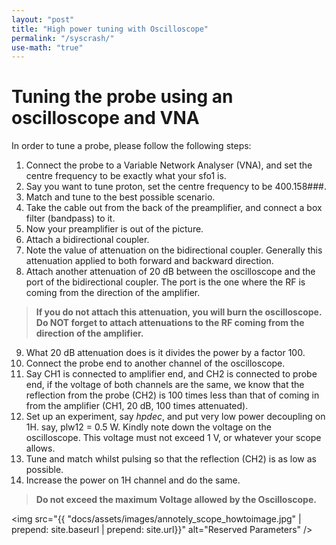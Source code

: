 ```yaml
---
layout: "post"
title: "High power tuning with Oscilloscope"
permalink: "/syscrash/"
use-math: "true"
---
```


# Tuning the probe using an oscilloscope and VNA

In order to tune a probe, please follow the following steps:

1. Connect the probe to a Variable Network Analyser (VNA), and set the centre frequency to be exactly what your sfo1 is.
2. Say you want to tune proton, set the centre frequency to be 400.158###.
3. Match and tune to the best possible scenario.
4. Take the cable out from the back of the preamplifier, and connect a box filter (bandpass) to it.
5. Now your preamplifier is out of the picture.
6. Attach a bidirectional coupler.
7. Note the value of attenuation on the bidirectional coupler. Generally this attenuation applied to both forward and backward direction.
8. Attach another attenuation of 20 dB between the oscilloscope and the port of the bidirectional coupler. The port is the one where the RF is coming from the direction of the amplifier.

> **If you do not attach this attenuation, you will burn the oscilloscope. Do NOT forget to attach attenuations to the RF coming from the direction of the amplifier.**

9. What 20 dB attenuation does is it divides the power by a factor 100.
10. Connect the probe end to another channel of the oscilloscope.
11. Say CH1 is connected to amplifier end, and CH2 is connected to probe end, if the voltage of both channels are the same, we know that the reflection from the probe (CH2) is 100 times less than that of coming in from the amplifier (CH1, 20 dB, 100 times attenuated).
12. Set up an experiment, say _hpdec_, and put very low power decoupling on 1H. say, plw12 = 0.5 W. Kindly note down the voltage on the oscilloscope. This voltage must not exceed 1 V, or whatever your scope allows.
13. Tune and match whilst pulsing so that the reflection (CH2) is as low as possible.
14. Increase the power on 1H channel and do the same.

> **Do not exceed the maximum Voltage allowed by the Oscilloscope.**

<img src="{{ "docs/assets/images/annotely_scope_howtoimage.jpg" | prepend: site.baseurl | prepend: site.url}}" alt="Reserved Parameters" />



